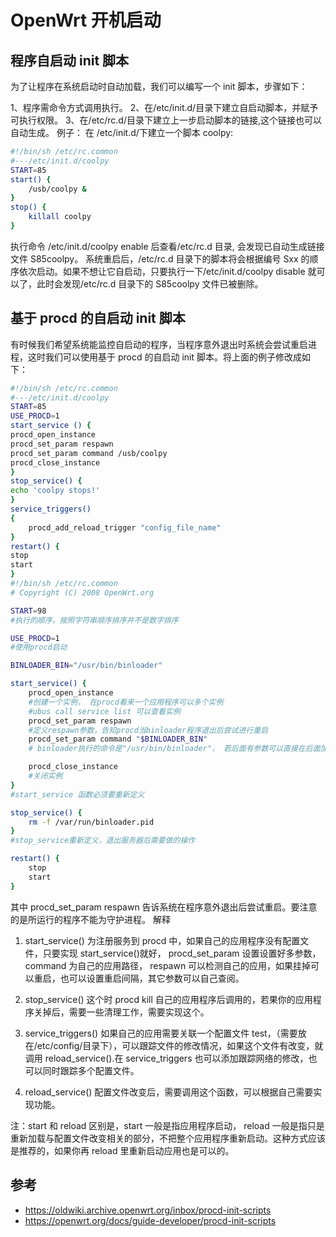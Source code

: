 # OpenWrt 开机启动

## 程序自启动 init 脚本

为了让程序在系统启动时自动加载，我们可以编写一个 init 脚本，步骤如下：

1、程序需命令方式调用执行。
2、在/etc/init.d/目录下建立自启动脚本，并赋予可执行权限。
3、在/etc/rc.d/目录下建立上一步启动脚本的链接,这个链接也可以自动生成。
例子： 在 /etc/init.d/下建立一个脚本 coolpy:

```sh
#!/bin/sh /etc/rc.common
#---/etc/init.d/coolpy
START=85
start() {
    /usb/coolpy &
}
stop() {
    killall coolpy
}
```

执行命令 /etc/init.d/coolpy enable 后查看/etc/rc.d 目录, 会发现已自动生成链接文件 S85coolpy。 系统重启后，/etc/rc.d 目录下的脚本将会根据编号 Sxx 的顺序依次启动。如果不想让它自启动，只要执行一下/etc/init.d/coolpy disable 就可以了，此时会发现/etc/rc.d 目录下的 S85coolpy 文件已被删除。

## 基于 procd 的自启动 init 脚本

有时候我们希望系统能监控自启动的程序，当程序意外退出时系统会尝试重启进程，这时我们可以使用基于 procd 的自启动 init 脚本。将上面的例子修改成如下：

```sh
#!/bin/sh /etc/rc.common
#---/etc/init.d/coolpy
START=85
USE_PROCD=1
start_service () {
procd_open_instance
procd_set_param respawn
procd_set_param command /usb/coolpy
procd_close_instance
}
stop_service() {
echo 'coolpy stops!'
}
service_triggers()
{
    procd_add_reload_trigger "config_file_name"
}
restart() {
stop
start
}
#!/bin/sh /etc/rc.common
# Copyright (C) 2008 OpenWrt.org

START=98
#执行的顺序，按照字符串顺序排序并不是数字排序

USE_PROCD=1
#使用procd启动

BINLOADER_BIN="/usr/bin/binloader"

start_service() {
	procd_open_instance
	#创建一个实例， 在procd看来一个应用程序可以多个实例
	#ubus call service list 可以查看实例
	procd_set_param respawn
	#定义respawn参数，告知procd当binloader程序退出后尝试进行重启
	procd_set_param command "$BINLOADER_BIN"
	# binloader执行的命令是"/usr/bin/binloader"， 若后面有参数可以直接在后面加上

	procd_close_instance
	#关闭实例
}
#start_service 函数必须要重新定义

stop_service() {
	rm -f /var/run/binloader.pid
}
#stop_service重新定义，退出服务器后需要做的操作

restart() {
	stop
	start
}
```

其中 procd_set_param respawn 告诉系统在程序意外退出后尝试重启。要注意的是所运行的程序不能为守护进程。
解释

1.  start_service() 为注册服务到 procd 中，如果自己的应用程序没有配置文件，只要实现 start_service()就好， procd_set_param 设置设置好多参数，command 为自己的应用路径， respawn 可以检测自己的应用，如果挂掉可以重启，也可以设置重启间隔，其它参数可以自己查阅。

2.  stop_service() 这个时 procd kill 自己的应用程序后调用的，若果你的应用程序关掉后，需要一些清理工作，需要实现这个。

3.  service_triggers() 如果自己的应用需要关联一个配置文件 test，（需要放在/etc/config/目录下），可以跟踪文件的修改情况，如果这个文件有改变，就调用 reload_service().在 service_triggers 也可以添加跟踪网络的修改，也可以同时跟踪多个配置文件。

4.  reload_service() 配置文件改变后，需要调用这个函数，可以根据自己需要实现功能。

注：start 和 reload 区别是，start 一般是指应用程序启动， reload 一般是指只是重新加载与配置文件改变相关的部分，不把整个应用程序重新启动。这种方式应该是推荐的，如果你再 reload 里重新启动应用也是可以的。

## 参考

- https://oldwiki.archive.openwrt.org/inbox/procd-init-scripts
- https://openwrt.org/docs/guide-developer/procd-init-scripts

